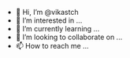 - 👋 Hi, I’m @vikastch
- 👀 I’m interested in ...
- 🌱 I’m currently learning ...
- 💞️ I’m looking to collaborate on ...
- 📫 How to reach me ...

<!---
vikastch/vikastch is a ✨ special ✨ repository because its `README.md` (this file) appears on your GitHub profile.
You can click the Preview link to take a look at your changes.
--->
